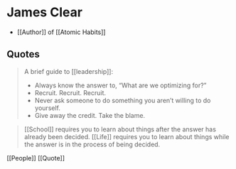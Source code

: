 # James Clear

- [[Author]] of [[Atomic Habits]]

## Quotes

> A brief guide to [[leadership]]:
> - Always know the answer to, “What are we optimizing for?”
> - Recruit. Recruit. Recruit.
> - Never ask someone to do something you aren’t willing to do yourself.
> - Give away the credit. Take the blame.

> [[School]] requires you to learn about things after the answer has already been decided. [[Life]] requires you to learn about things while the answer is in the process of being decided.

[[People]] [[Quote]]
